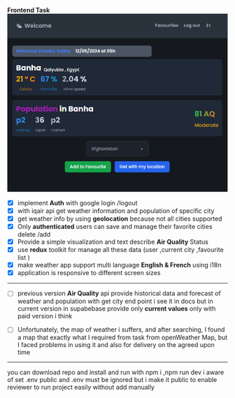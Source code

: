 **Frontend Task**
![screen shot](/public/Screenshot.png)

- [x] implement **Auth** with google login /logout
- [x] with iqair api get weather information and population of specific city
- [x] get weather info by using **geolocation** because not all cities supported
- [x] Only **authenticated** users can save and manage their favorite cities delete /add
- [x] Provide a simple visualization and text describe **Air Quality** Status
- [x] use **redux** toolkit for manage all these data (user ,current city ,favourite list )
- [x] make weather app support multi language **English & French** using i18n
- [x] application is responsive to different screen sizes

---

- [ ] previous version **Air Quality** api provide historical data and forecast of weather and population with get city end point i see it in docs but in current version in supabebase provide only **current values** only with paid version i think

- [ ] Unfortunately, the map of weather i suffers, and after searching, I found a map that exactly what I required from task from openWeather Map, but I faced problems in using it and also for delivery on the agreed upon time

---

you can download repo and install and run with npm i ,npm run dev
i aware of set .env public and .env must be ignored but i make it public to enable reviewer to run project easily without add manually
